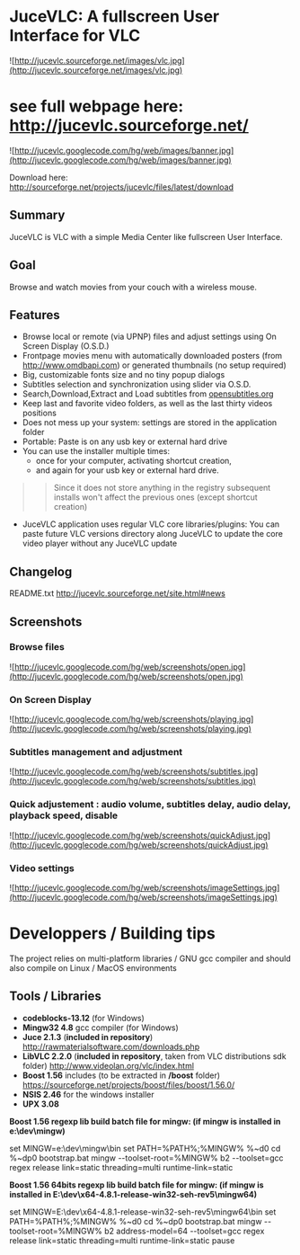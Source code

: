 # JuceVLC: A fullscreen User Interface for VLC #

![http://jucevlc.sourceforge.net/images/vlc.jpg](http://jucevlc.sourceforge.net/images/vlc.jpg)

# see full webpage here: http://jucevlc.sourceforge.net/ #

![http://jucevlc.googlecode.com/hg/web/images/banner.jpg](http://jucevlc.googlecode.com/hg/web/images/banner.jpg)

Download here: http://sourceforge.net/projects/jucevlc/files/latest/download



## Summary ##

JuceVLC is VLC with a simple Media Center like fullscreen User Interface.

## Goal ##

Browse and watch movies from your couch with a wireless mouse.

## Features ##

  * Browse local or remote (via UPNP) files and adjust settings using On Screen Display (O.S.D.)
  * Frontpage movies menu with automatically downloaded posters (from http://www.omdbapi.com) or generated thumbnails (no setup required)
  * Big, customizable fonts size and no tiny popup dialogs
  * Subtitles selection and synchronization using slider via O.S.D.
  * Search,Download,Extract and Load subtitles from [opensubtitles.org](http://www.opensubtitles.org)
  * Keep last and favorite video folders, as well as the last thirty videos positions
  * Does not mess up your system: settings are stored in the application folder
  * Portable: Paste is on any usb key or external hard drive
  * You can use the installer multiple times:
    * once for your computer, activating shortcut creation,
    * and again for your usb key or external hard drive.
> > Since it does not store anything in the registry subsequent installs won't affect the previous ones (except shortcut creation)
  * JuceVLC application uses regular VLC core libraries/plugins: You can paste future VLC versions directory along JuceVLC to update the core video player without any JuceVLC update

## Changelog ##

README.txt
http://jucevlc.sourceforge.net/site.html#news

## Screenshots ##

### Browse files ###
![http://jucevlc.googlecode.com/hg/web/screenshots/open.jpg](http://jucevlc.googlecode.com/hg/web/screenshots/open.jpg)

### On Screen Display ###
![http://jucevlc.googlecode.com/hg/web/screenshots/playing.jpg](http://jucevlc.googlecode.com/hg/web/screenshots/playing.jpg)

### Subtitles management and adjustment ###
![http://jucevlc.googlecode.com/hg/web/screenshots/subtitles.jpg](http://jucevlc.googlecode.com/hg/web/screenshots/subtitles.jpg)

### Quick adjustement : audio volume, subtitles delay, audio delay, playback speed, disable ###

![http://jucevlc.googlecode.com/hg/web/screenshots/quickAdjust.jpg](http://jucevlc.googlecode.com/hg/web/screenshots/quickAdjust.jpg)

### Video settings ###
![http://jucevlc.googlecode.com/hg/web/screenshots/imageSettings.jpg](http://jucevlc.googlecode.com/hg/web/screenshots/imageSettings.jpg)


**Developpers / Building tips**
==================

The project relies on multi-platform libraries / GNU gcc compiler and should also compile on Linux / MacOS environments

Tools / Libraries
------------------
* **codeblocks-13.12** (for Windows)
* **Mingw32 4.8** gcc compiler (for Windows)
* **Juce 2.1.3** (**included in repository**) 
<http://rawmaterialsoftware.com/downloads.php>
* **LibVLC 2.2.0** (**included in repository**, taken from VLC distributions sdk folder) <http://www.videolan.org/vlc/index.html>
* **Boost 1.56** includes (to be extracted in **/boost** folder) <https://sourceforge.net/projects/boost/files/boost/1.56.0/>
* **NSIS 2.46** for the windows installer
* **UPX 3.08**

**Boost 1.56 regexp lib build batch file for mingw: (if mingw is installed in e:\dev\mingw)**

set MINGW=e:\dev\mingw\bin
set PATH=%PATH%;%MINGW%
%~d0
cd %~dp0
bootstrap.bat mingw --toolset-root=%MINGW%
b2  --toolset=gcc regex release link=static threading=multi runtime-link=static


**Boost 1.56 64bits regexp lib build batch file for mingw: (if mingw is installed in E:\dev\x64-4.8.1-release-win32-seh-rev5\mingw64)**

set MINGW=E:\dev\x64-4.8.1-release-win32-seh-rev5\mingw64\bin
set PATH=%PATH%;%MINGW%
%~d0
cd %~dp0
bootstrap.bat mingw --toolset-root=%MINGW%
b2 address-model=64 --toolset=gcc regex release link=static threading=multi runtime-link=static
pause